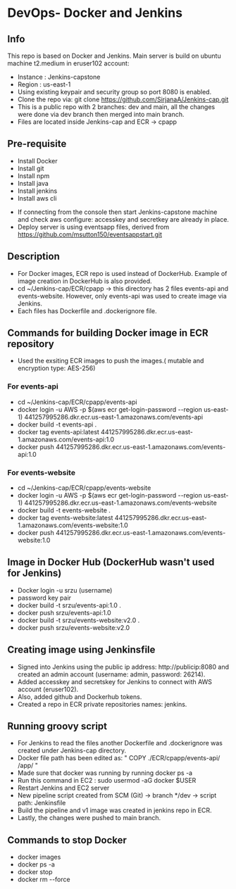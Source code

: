 # DevOps- Docker and Jenkins

## Info
This repo is based on Docker and Jenkins.
Main server is build on ubuntu machine t2.medium in eruser102 account:
- Instance : Jenkins-capstone
- Region : us-east-1
- Using existing keypair and security group so port 8080 is enabled.
- Clone the repo via: git clone https://github.com/SirjanaA/Jenkins-cap.git 
- This is a public repo with 2 branches: dev and main, all the changes were done via dev branch then merged into main branch.
- Files are located inside Jenkins-cap and ECR -> cpapp 


## Pre-requisite 
* Install Docker
* Install git 
* Install npm
* Install java
* Install jenkins
* Install aws cli 
- If connecting from the console then start Jenkins-capstone machine and check aws configure: accesskey and secretkey are already in place.
- Deploy server is using eventsapp files, derived from https://github.com/msutton150/eventsappstart.git


## Description
- For Docker images, ECR repo is used instead of DockerHub. Example of image creation in DockerHub is also provided.
- cd ~/Jenkins-cap/ECR/cpapp -> this directory has 2 files events-api and events-website. However, only events-api was used to create image via Jenkins.
- Each files has Dockerfile and .dockerignore file.


## Commands for building Docker image in ECR repository
- Used the exsiting ECR images to push the images.( mutable and encryption type: AES-256)

### For events-api
- cd ~/Jenkins-cap/ECR/cpapp/events-api
- docker login -u AWS -p $(aws ecr get-login-password --region us-east-1) 441257995286.dkr.ecr.us-east-1.amazonaws.com/events-api
- docker build -t events-api .
- docker tag events-api:latest 441257995286.dkr.ecr.us-east-1.amazonaws.com/events-api:1.0
- docker push 441257995286.dkr.ecr.us-east-1.amazonaws.com/events-api:1.0

### For events-website
- cd ~/Jenkins-cap/ECR/cpapp/events-website
- docker login -u AWS -p $(aws ecr get-login-password --region us-east-1) 441257995286.dkr.ecr.us-east-1.amazonaws.com/events-website
- docker build -t events-website .
- docker tag events-website:latest 441257995286.dkr.ecr.us-east-1.amazonaws.com/events-website:1.0
- docker push 441257995286.dkr.ecr.us-east-1.amazonaws.com/events-website:1.0


## Image in Docker Hub (DockerHub wasn't used for Jenkins)
- Docker login -u srzu (username)
- password key pair
- docker build -t srzu/events-api:1.0 .
- docker push srzu/events-api:1.0
- docker build -t srzu/events-website:v2.0 .
- docker push srzu/events-website:v2.0

## Creating image using Jenkinsfile
- Signed into Jenkins using the public ip address: http://publicip:8080 and created an admin account (username: admin, password: 26214).
- Added accesskey and secretskey for Jenkins to connect with AWS account (eruser102).
- Also, added github and Dockerhub tokens. 
- Created a repo in ECR private repositories names: jenkins.

## Running groovy script
- For Jenkins to read the files another Dockerfile and .dockerignore was created under Jenkins-cap directory. 
- Docker file path has been edited as: " COPY ./ECR/cpapp/events-api/ /app/ "
- Made sure that docker was running by running docker ps -a
- Run this command in EC2 : sudo usermod -aG docker $USER
- Restart Jenkins and EC2 server
- New pipeline script created from SCM (Git) -> branch */dev -> script path: Jenkinsfile
- Build the pipeline and v1 image was created in jenkins repo in ECR.
- Lastly, the changes were pushed to main branch.

## Commands to stop Docker
- docker images
- docker ps -a
- docker stop <ContainerID>
- docker rm <ContainerID> --force